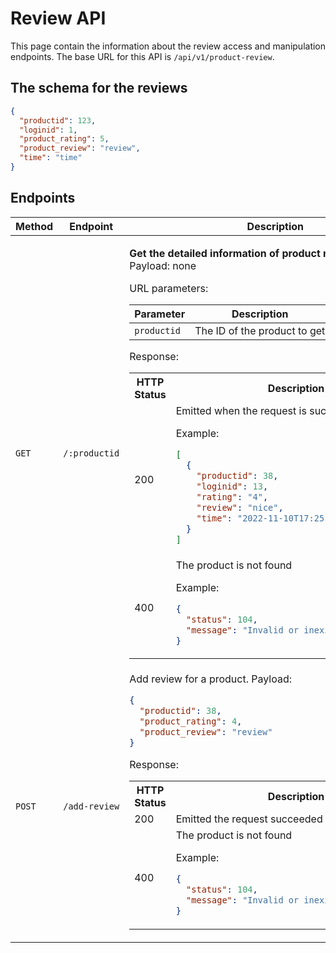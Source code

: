 # Review API

This page contain the information about the review access and manipulation endpoints. The base URL for this API is `/api/v1/product-review`.

## The schema for the reviews

```json
{
  "productid": 123,
  "loginid": 1,
  "product_rating": 5,
  "product_review": "review",
  "time": "time"
}
```

## Endpoints

<table>
<tr><th>Method</th><th>Endpoint</th><th>Description</th></tr>
<tbody>
<tr>
<td>

`GET`

</td><td>

`/:productid`

</td><td>

**Get the detailed information of product reviews by ID**  
Payload: none

URL parameters:

| Parameter   | Description                  |
| ----------- | ---------------------------- |
| `productid` | The ID of the product to get |

Response:

<table>
<tr><th>HTTP Status</th><th>Description</th></tr>
<tr><td>200</td><td>
Emitted when the request is succeeded

Example:

```json
[
  {
    "productid": 38,
    "loginid": 13,
    "rating": "4",
    "review": "nice",
    "time": "2022-11-10T17:25:47.736Z"
  }
]
```

</td>
</tr>
<tr>
<td>400</td>
<td>The product is not found

Example:

```json
{
  "status": 104,
  "message": "Invalid or inexistant product id"
}
```

</td>
</tr>
</table>
</td>
</tr>
<tr>
<td>

`POST`

</td><td>

`/add-review`

</td><td> Add review for a product.
Payload:

```json
{
  "productid": 38,
  "product_rating": 4,
  "product_review": "review"
}
```

Response:

<table>
<tr><th>HTTP Status</th><th>Description</th></tr>
<tr><td>200</td><td>
Emitted the request succeeded
</td>
</tr>
<tr>
<td>400</td>
<td>The product is not found

Example:

```json
{
  "status": 104,
  "message": "Invalid or inexistant product id"
}
```

</td>
</tr>
<tr>

</tr>
</table>
</td>
</tr>
